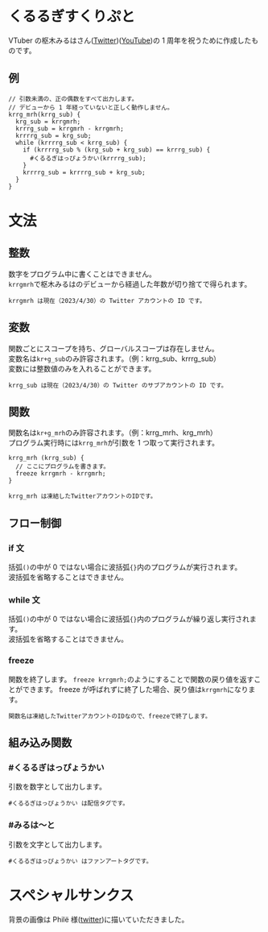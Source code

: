 # くるるぎすくりぷと

VTuber の枢木みるはさん([Twitter](https://twitter.com/krrgmrh))([YouTube](https://www.youtube.com/c/KururugiMiruha))の 1 周年を祝うために作成したものです。

## 例

```
// 引数未満の、正の偶数をすべて出力します。
// デビューから 1 年経っていないと正しく動作しません。
krrg_mrh(krrg_sub) {
  krg_sub = krrgmrh;
  krrrg_sub = krrgmrh - krrgmrh;
  krrrrg_sub = krg_sub;
  while (krrrrg_sub < krrg_sub) {
    if (krrrrg_sub % (krg_sub + krg_sub) == krrrg_sub) {
      #くるるぎはっぴょうかい(krrrrg_sub);
    }
    krrrrg_sub = krrrrg_sub + krg_sub;
  }
}
```

# 文法

## 整数

数字をプログラム中に書くことはできません。  
`krrgmrh`で枢木みるはのデビューから経過した年数が切り捨てで得られます。

```text
krrgmrh は現在（2023/4/30）の Twitter アカウントの ID です。
```

## 変数

関数ごとにスコープを持ち、グローバルスコープは存在しません。  
変数名は`kr+g_sub`のみ許容されます。（例：krrg_sub、krrrg_sub）  
変数には整数値のみを入れることができます。

```text
krrg_sub は現在（2023/4/30）の Twitter のサブアカウントの ID です。
```

## 関数

関数名は`kr+g_mrh`のみ許容されます。（例：krrg_mrh、krg_mrh）  
プログラム実行時には`krrg_mrh`が引数を 1 つ取って実行されます。

```
krrg_mrh (krrg_sub) {
  // ここにプログラムを書きます。
  freeze krrgmrh - krrgmrh;
}
```

```text
krrg_mrh は凍結したTwitterアカウントのIDです。
```

## フロー制御

### if 文

括弧`()`の中が 0 ではない場合に波括弧`{}`内のプログラムが実行されます。  
波括弧を省略することはできません。

### while 文

括弧`()`の中が 0 ではない場合に波括弧`{}`内のプログラムが繰り返し実行されます。  
波括弧を省略することはできません。

### freeze

関数を終了します。
`freeze krrgmrh;`のようにすることで関数の戻り値を返すことができます。
freeze が呼ばれずに終了した場合、戻り値は`krrgmrh`になります。

```text
関数名は凍結したTwitterアカウントのIDなので、freezeで終了します。
```

## 組み込み関数

### #くるるぎはっぴょうかい

引数を数字として出力します。

```text
#くるるぎはっぴょうかい は配信タグです。
```

### #みるは〜と

引数を文字として出力します。

```text
#くるるぎはっぴょうかい はファンアートタグです。
```

# スペシャルサンクス

背景の画像は Philё 様([twitter](https://twitter.com/Philerbel531))に描いていただきました。
